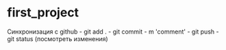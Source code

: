 # first_project
Синхронизация с github
    - git add .
    - git commit - m 'comment'
    - git push
    - git status (посмотреть изменения)